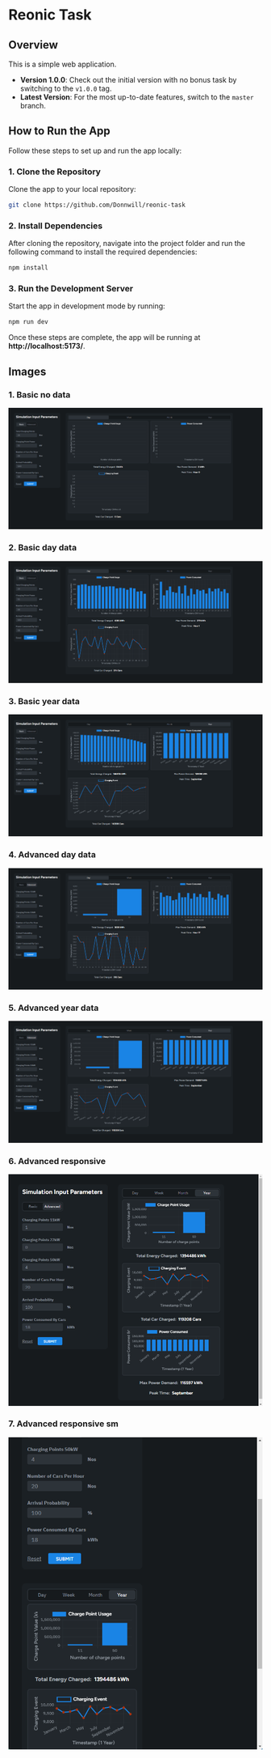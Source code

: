 # Reonic Task

## Overview

This is a simple web application.
- **Version 1.0.0**: Check out the initial version with no bonus task by switching to the `v1.0.0` tag.
- **Latest Version**: For the most up-to-date features, switch to the `master` branch.

## How to Run the App

Follow these steps to set up and run the app locally:

### 1. Clone the Repository  
Clone the app to your local repository:
```bash
git clone https://github.com/Donnwill/reonic-task
```

### 2. Install Dependencies  
After cloning the repository, navigate into the project folder and run the following command to install the required dependencies:
```bash
npm install
```

### 3. Run the Development Server  
Start the app in development mode by running:
```bash
npm run dev
```

Once these steps are complete, the app will be running at **http://localhost:5173/**.

## Images

### 1. Basic no data
![Alt text](public/basic-nodata.png)

### 2. Basic day data
![Alt text](public/basic-day.png)

### 3. Basic year data
![Alt text](public/basic-year.png)

### 4. Advanced day data
![Alt text](public/advanced-day.png)

### 5. Advanced year data
![Alt text](public/advanced-year.png)

### 6. Advanced responsive
![Alt text](public/advanced-responsive.png)

### 7. Advanced responsive sm
![Alt text](public/advanced-responsive-sm.png)